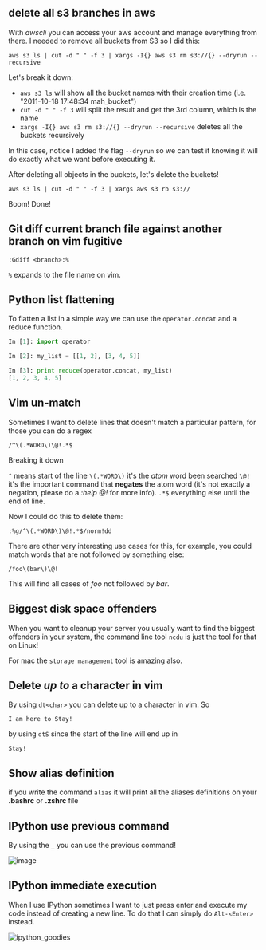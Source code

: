## delete all s3 branches in aws

With _awscli_ you can access your aws account and manage everything from
there. I needed to remove all buckets from S3 so I did this:

```
aws s3 ls | cut -d " " -f 3 | xargs -I{} aws s3 rm s3://{} --dryrun --recursive
```

Let's break it down:

* `aws s3 ls` will show all the bucket names with their creation time (i.e. "2011-10-18 17:48:34 mah_bucket")
* `cut -d " " -f 3` will split the result and get the 3rd column, which is the name
* `xargs -I{} aws s3 rm s3://{} --dryrun --recursive` deletes all the buckets recursively

In this case, notice I added the flag `--dryrun` so we can test it
knowing it will do exactly what we want before executing it.

After deleting all objects in the buckets, let's delete the buckets!

```
aws s3 ls | cut -d " " -f 3 | xargs aws s3 rb s3://
```

Boom! Done!

## Git diff current branch file against another branch on vim fugitive

```
:Gdiff <branch>:%
```
`%` expands to the file name on vim.

## Python list flattening

To flatten a list in a simple way we can use the `operator.concat` and a reduce function.

```python
In [1]: import operator

In [2]: my_list = [[1, 2], [3, 4, 5]]

In [3]: print reduce(operator.concat, my_list)
[1, 2, 3, 4, 5]
```

## Vim un-match

Sometimes I want to delete lines that doesn't match a particular
pattern, for those you can do a regex

```
/^\(.*WORD\)\@!.*$
```

Breaking it down

`^` means start of the line
`\(.*WORD\)` it's the _atom_ word been searched
`\@!` it's the important command that **negates** the atom word (it's not
exactly a negation, please do a _:help @!_ for more info).
`.*$` everything else until the end of line.

Now I could do this to delete them:

```
:%g/^\(.*WORD\)\@!.*$/norm!dd
```

There are other very interesting use cases for this, for example, you
could match words that are not followed by something else:

```
/foo\(bar\)\@!
```

This will find all cases of _foo_ not followed by _bar_.


## Biggest disk space offenders
When you want to cleanup your server you usually want to find the
biggest offenders in your system, the command line tool `ncdu` is just
the tool for that on Linux!

For mac the `storage management` tool is amazing also.


## Delete *up to* a character in vim
By using `dt<char>` you can delete up to a character in vim.
So

```
I am here to Stay!
```
by using `dtS` since the start of the line will end up in

```
Stay!
```

## Show alias definition
if you write the command `alias` it will print all the aliases definitions on your __.bashrc__ or __.zshrc__ file

## IPython use previous command

By using the `_` you can use the previous command!

![image](https://cloud.githubusercontent.com/assets/778410/22393578/5f62353e-e4df-11e6-8462-95c23ef5fed6.png)

## IPython immediate execution

When I use IPython sometimes I want to just press enter and execute my code instead of creating a new line. To do that I can simply do `Alt-<Enter>` instead.

![ipython_goodies](https://cloud.githubusercontent.com/assets/778410/22355060/bfc21fde-e3fe-11e6-93fe-c1baf7fd9942.gif)
